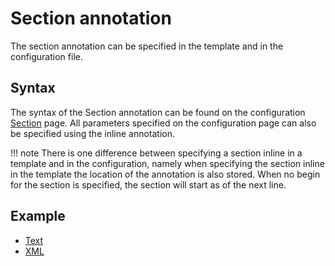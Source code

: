 # Section annotation

The section annotation can be specified in the template and in the configuration file.

## Syntax
The syntax of the Section annotation can be found on the configuration [Section](../../Config/Template/Section) page. All parameters specified on the configuration page can also be specified using the inline annotation.

!!! note
    There is one difference between specifying a section inline in a template and in the configuration, namely when specifying the section inline in the template the location of the annotation is also stored. When no begin for the section is specified, the section will start as of the next line.

## Example

- [Text](../TextTemplate/#section-example)
- [XML](../XMLTemplate/#section-example)
